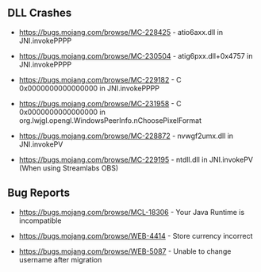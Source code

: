 ## DLL Crashes
- https://bugs.mojang.com/browse/MC-228425 - atio6axx.dll in JNI.invokePPPP

- https://bugs.mojang.com/browse/MC-230504 - atig6pxx.dll+0x4757 in JNI.invokePPPP

- https://bugs.mojang.com/browse/MC-229182 - C 0x0000000000000000 in JNI.invokePPPP

- https://bugs.mojang.com/browse/MC-231958 - C 0x0000000000000000 in org.lwjgl.opengl.WindowsPeerInfo.nChoosePixelFormat

- https://bugs.mojang.com/browse/MC-228872 - nvwgf2umx.dll in JNI.invokePV

- https://bugs.mojang.com/browse/MC-229195 - ntdll.dll in JNI.invokePV (When using Streamlabs OBS)

## Bug Reports
- https://bugs.mojang.com/browse/MCL-18306 - Your Java Runtime is incompatible

- https://bugs.mojang.com/browse/WEB-4414 - Store currency incorrect

- https://bugs.mojang.com/browse/WEB-5087 - Unable to change username after migration
